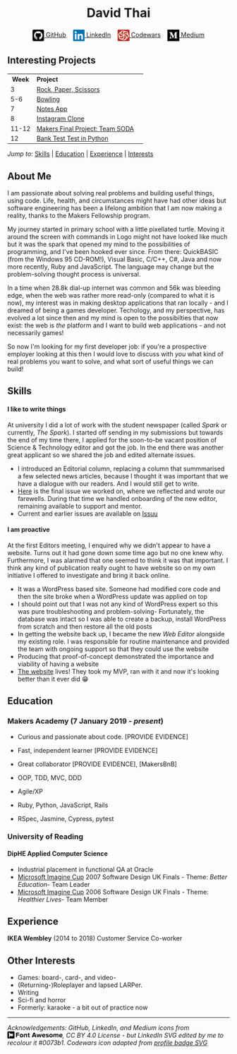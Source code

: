 <!DOCTYPE html>

<h1 align="center">David Thai</h1>

<div align="center">

[<img src="./icons/github-square.svg" alt="GitHub" height="30" align="center">&nbsp;GitHub](https://github.com/dafuloth)&nbsp;&nbsp;&nbsp;&nbsp;[<img src="./icons/linkedin.svg" alt="LinkedIn" height="30" align="center">&nbsp;LinkedIn](https://www.linkedin.com/in/dafuloth/)&nbsp;&nbsp;&nbsp;&nbsp;[<img src="./icons/codewars-icon.svg" alt="Codewars" height="30" align="center">&nbsp;Codewars](https://www.linkedin.com/in/dafuloth/)&nbsp;&nbsp;&nbsp;&nbsp;[<img src="./icons/medium.svg" alt="Medium" height="30" align="center">&nbsp;Medium](https://medium.com/@dafuloth)

</div>

## Interesting Projects

<table>
  <tr>
    <th>Week</th>
    <th colspan="2" align="left">Project</th>
  </tr>

  <tr>
    <td>3</td>
    <td><a href="https://github.com/dafuloth/rps-challenge">Rock, Paper, Scissors</a></td>
    <td></td>
  </tr>

  <tr>
    <td>5-6</td>
    <td><a href="https://github.com/dafuloth/bowling-challenge">Bowling</a></td>
    <td></td>
  </tr>

  <tr>
    <td>7</td>
    <td><a href="https://github.com/dafuloth/NotesApp">Notes App</a></td>
    <td></td>
  </tr>

  <tr>
    <td>8</td>
    <td><a href="https://github.com/dafuloth/instagram-challenge">Instagram Clone</a></td>
    <td></td>
  </tr>

  <tr>
    <td>11-12</td>
    <td><a href="https://github.com/dafuloth/SODA">Makers Final Project: Team SODA</a></td>
    <td></td>
  </tr>

  <tr>
    <td>12</td>
    <td><a href="https://github.com/dafuloth/python_bank">Bank Test Test in Python</a></td>
    <td></td>
  </tr>
</table>


_Jump to:_ [Skills](https://github.com/dafuloth/CV/blob/master/README.md#skills) | [Education](https://github.com/dafuloth/CV/blob/master/README.md#education) | [Experience](https://github.com/dafuloth/CV/blob/master/README.md#experience) | [Interests](https://github.com/dafuloth/CV/blob/master/README.md#other-interests)


## About Me

I am passionate about solving real problems and building useful things, using code. Life, health, and circumstances might have had other ideas but software engineering has been a lifelong ambition that I am now making a reality, thanks to the Makers Fellowship program.

My journey started in primary school with a little pixellated turtle. Moving it around the screen with commands in Logo might not have looked like much but it was the spark that opened my mind to the possibilities of programming, and I've been hooked ever since. From there: QuickBASIC (from the Windows 95 CD-ROM!), Visual Basic, C/C++, C#, Java and now more recently, Ruby and JavaScript. The language may change but the problem-solving thought process is universal.

In a time when 28.8k dial-up internet was common and 56k was bleeding edge, when the web was rather more read-only (compared to what it is now), my interest was in making desktop applications that ran locally - and I dreamed of being a games developer. Techology, and my perspective, has evolved a lot since then and my mind is open to the possibilties that now exist: the web is _the_ platform and I want to build web applications - and not necessarily games!

So now I'm looking for my first developer job: if you're a prospective employer looking at this then I would love to discuss with *you* what kind of real problems you want to solve, and what sort of useful things we can build!


## Skills

#### I like to write things

At university I did a lot of work with the student newspaper (called _Spark_ or currently, _The Spark_). I started off sending in my submissions but towards the end of my time there, I applied for the soon-to-be vacant position of Science & Technology editor and got the job. In the end there was another great applicant so we shared the job and edited alternate issues.
- I introduced an Editorial column, replacing a column that summmarised a few selected news articles, because I thought it was important that we have a dialogue with our readers. And I would still get to write.
- [Here](https://issuu.com/sparkweb/docs/spark_62-3/34) is the final issue we worked on, where we reflected and wrote our farewells. During that time we handled onboarding of the new editor, remaining available to support and mentor.
- Current and earlier issues are available on [Issuu](https://issuu.com/sparkweb)

#### I am proactive

At the first Editors meeting, I enquired why we didn't appear to have a website. Turns out it had gone down some time ago but no one knew why. Furthermore, I was alarmed that one seemed to think it was that important. I think any kind of publication really ought to have website so on my own initiative I offered to investigate and bring it back online.

- It was a WordPress based site. Someone had modified core code and then the site broke when a WordPress update was applied on top
- I should point out that I was not any kind of WordPress expert so this was pure troubleshooting and problem-solving- Fortunately, the database was intact so I was able to create a backup, install WordPress from scratch and then restore all the old posts
- In getting the website back up, I became the new *Web Editor* alongside my existing role. I was responsible for routine maintenance and provided the team with ongoing support so that they could use the website
- Producing that proof-of-concept demonstrated the importance and viability of having a website
- [The website](http://sparknewspaper.co.uk/) lives! They took my MVP, ran with it and now it's looking better than it ever did :grin:

## Education

### Makers Academy (7 January 2019 - _present_)

- Curious and passionate about code. [PROVIDE EVIDENCE]
- Fast, independent learner [PROVIDE EVIDENCE]
- Great collaborator [PROVIDE EVIDENCE], [MakersBnB]

- OOP, TDD, MVC, DDD
- Agile/XP
- Ruby, Python, JavaScript, Rails
- RSpec, Jasmine, Cypress, pytest

### University of Reading

#### DipHE Applied Computer Science ######
- Industrial placement in functional QA at Oracle
- [Microsoft Imagine Cup](https://en.wikipedia.org/wiki/Imagine_Cup) 2007 Software Design UK Finals - Theme: _Better Education_- Team Leader
- [Microsoft Imagine Cup](https://en.wikipedia.org/wiki/Imagine_Cup) 2006 Software Design UK Finals - Theme: _Healthier Lives_- Team Member


## Experience

**IKEA Wembley** (2014 to 2018)
Customer Service Co-worker

## Other Interests

- Games: board-, card-, and video-
- (Returning-)Roleplayer and lapsed LARPer.
- Writing
- Sci-fi and horror
- Formerly: karaoke - a bit out of practice now

***

*Acknowledgements: GitHub, LinkedIn, and Medium icons from [<img src="./icons/font-awesome-logo-full.svg" alt="Font Awesome Free" height="16px" align="top">](https://github.com/FortAwesome/Font-Awesome), CC BY 4.0 License - but LinkedIn SVG edited by me to recolour it #0073b1. Codewars icon adapted from [profile badge SVG](https://www.codewars.com/users/dafuloth/badges)*


